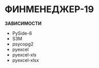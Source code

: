 # ФИНМЕНЕДЖЕР-19

**ЗАВИСИМОСТИ**
 * PySide-6
 * S3M
 * psycopg2
 * pyexcel
 * pyexcel-xls
 * pyexcel-xlsx